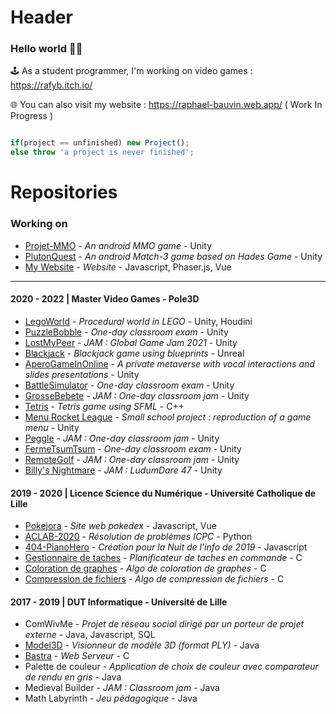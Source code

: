 # Header

### Hello world 👋🤓 

🕹️ As a student programmer, I'm working on video games : https://rafyb.itch.io/

🌐 You can also visit my website : https://raphael-bauvin.web.app/ ( Work In Progress )

```js

if(project == unfinished) new Project();
else throw 'a project is never finished';

```

# Repositories

### Working on

* [Projet-MMO](https://github.com/Rafyb/Projet-MMO) - *An android MMO game* - Unity
* [PlutonQuest](https://github.com/Rafyb/PlutonQuest) - *An android Match-3 game based on Hades Game* - Unity
* [My Website](https://github.com/Rafyb/Rafyb.github.io) - *Website* - Javascript, Phaser.js, Vue


---

#### 2020 - 2022 | Master Video Games - Pole3D

* [LegoWorld](https://github.com/Rafyb/LegoWorld) - *Procedural world in LEGO* - Unity, Houdini
* [PuzzleBobble](https://github.com/Rafyb/ctp-PuzzleBobble) - *One-day classroom exam* - Unity
* [LostMyPeer](https://github.com/Rafyb/jam-LostMyPeer) - *JAM : Global Game Jam 2021* - Unity
* [Blackjack](https://github.com/Rafyb/blackjack_unreal) - *Blackjack game using blueprints* - Unreal
* [AperoGameInOnline](https://github.com/Rafyb/AperoGameInOnline) - *A private metaverse with vocal interactions and slides presentations* - Unity
* [BattleSimulator](https://github.com/Rafyb/ctp-BattleSimulator) - *One-day classroom exam* - Unity
* [GrosseBebete](https://github.com/Rafyb/jam-GrosseBebete) - *JAM : One-day classroom jam* - Unity
* [Tetris](https://github.com/Rafyb/Tetris_CPP) - *Tetris game using SFML* - C++
* [Menu Rocket League](https://github.com/Rafyb/jam-MenuRocketLeague) - *Small school project : reproduction of a game menu* - Unity
* [Peggle](https://github.com/Rafyb/jam-peggle) - *JAM : One-day classroom jam* - Unity
* [FermeTsumTsum](https://github.com/Rafyb/ctp-FermeTsumTsum) - *One-day classroom exam* - Unity
* [RemoteGolf](https://github.com/Rafyb/jam-RemoteGolf) - *JAM : One-day classroom jam* - Unity
* [Billy's Nightmare](https://github.com/Rafyb/jam-BillysNightmare) - *JAM : LudumDare 47* - Unity

#### 2019 - 2020 | Licence Science du Numérique - Université Catholique de Lille

* [Pokejora](https://github.com/Rafyb/Pokejora) - *Site web pokedex* - Javascript, Vue
* [ACLAB-2020](https://github.com/Rafyb/ACLAB-2020) - *Résolution de problèmes ICPC* - Python
* [404-PianoHero](https://github.com/Rafyb/404-PianoHero) - *Création pour la Nuit de l'info de 2019* - Javascript
* [Gestionnaire de taches](https://github.com/Rafyb/Gestionnaire_taches) - *Planificateur de taches en commande* - C
* [Coloration de graphes](https://github.com/Rafyb/Coloration_graphes) - *Algo de coloration de graphes* - C
* [Compression de fichiers](https://github.com/Rafyb/Transformation_de_Fourier) - *Algo de compression de fichiers* - C

#### 2017 - 2019 | DUT Informatique - Université de Lille

* ComWivMe - *Projet de réseau social dirigé par un porteur de projet externe* - Java, Javascript, SQL
* [Model3D](https://github.com/Rafyb/Model3D) - *Visionneur de modèle 3D (format PLY)* - Java 
* [Bastra](https://github.com/Rafyb/Bastra) - *Web Serveur* - C
* Palette de couleur - *Application de choix de couleur avec comparateur de rendu en gris* - Java
* Medieval Builder - *JAM : Classroom jam* - Java
* Math Labyrinth - *Jeu pédagogique* - Java
